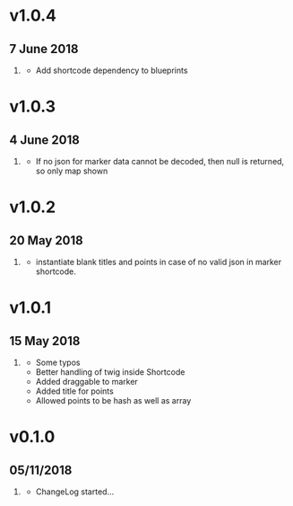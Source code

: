# v1.0.4
## 7 June 2018
1. [](Update)
    * Add shortcode dependency to blueprints

# v1.0.3
## 4 June 2018
1. [](Update)
    * If no json for marker data cannot be decoded, then null is returned, so only map shown

# v1.0.2
## 20 May 2018
1. [](Update)
    * instantiate blank titles and points in case of no valid json in marker shortcode.

# v1.0.1
## 15 May 2018
1. [](update)
    * Some typos
    * Better handling of twig inside Shortcode
    * Added draggable to marker
    * Added title for points
    * Allowed points to be hash as well as array

# v0.1.0
##  05/11/2018

1. [](#new)
    * ChangeLog started...
